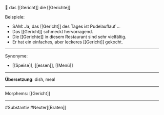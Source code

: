 🔵 das [[Gericht]]
die [[Gerichte]]

Beispiele:

- SAM: Ja, das [[Gericht]] des Tages ist Pudelauflauf …  
- Das [[Gericht]] schmeckt hervorragend.
- Die [[Gerichte]] in diesem Restaurant sind sehr vielfältig.
- Er hat ein einfaches, aber leckeres [[Gericht]] gekocht.

---
Synonyme:
- [[Speise]], [[essen]], [[Menü]]

---
**Übersetzung**: dish, meal

---
Morphems:
[[Gericht]]

---
#Substantiv #Neuter[[Braten]]